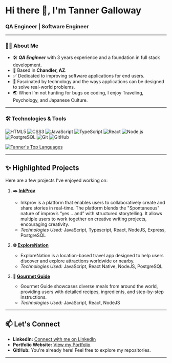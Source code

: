 <h1>Hi there 👋, I'm Tanner Galloway</h1>
<h3>QA Engineer | Software Engineer</h3>

---

### 👨‍💻 About Me

- 🛠️ ***QA Engineer*** with 3 years experience and a foundation in full stack development.
- 🌵 Based in **Chandler, AZ**.
- ✅ Dedicated to improving software applications for end users.
- 🧠 Fascinated by technology and the ways applications can be designed to solve real-world problems.
- 🌏 When I’m not hunting for bugs oe coding, I enjoy Traveling, Psychology, and Japanese Culture.

---

### 🛠️ Technologies & Tools

<p>
  <img src="https://img.shields.io/badge/HTML5-E34F26?style=for-the-badge&logo=html5&logoColor=white" alt="HTML5"/>
  <img src="https://img.shields.io/badge/CSS3-1572B6?style=for-the-badge&logo=css3&logoColor=white" alt="CSS3"/>
  <img src="https://img.shields.io/badge/JavaScript-F7DF1E?style=for-the-badge&logo=javascript&logoColor=black" alt="JavaScript"/>
  <img src="https://img.shields.io/badge/TypeScript-007ACC?style=for-the-badge&logo=typescript&logoColor=white" alt="TypeScript"/>
  <img src="https://img.shields.io/badge/React-61DAFB?style=for-the-badge&logo=react&logoColor=black" alt="React"/>
  <img src="https://img.shields.io/badge/Node.js-339933?style=for-the-badge&logo=nodedotjs&logoColor=white" alt="Node.js"/>
  <img src="https://img.shields.io/badge/PostgreSQL-4169E1?style=for-the-badge&logo=postgresql&logoColor=white" alt="PostgreSQL"/>
  <img src="https://img.shields.io/badge/Git-F05032?style=for-the-badge&logo=git&logoColor=white" alt="Git"/>
  <img src="https://img.shields.io/badge/GitHub-181717?style=for-the-badge&logo=github&logoColor=white" alt="GitHub"/>
</p>

<a href="https://github.com/tannergalloway">
  <img src="https://github-readme-stats.vercel.app/api/top-langs/?username=tannergalloway&layout=compact&theme=radical&hide_border=true" alt="Tanner's Top Languages" />
</a>

---

## ✨ Highlighted Projects

Here are a few projects I've enjoyed working on:

1.  **✒️ [InkProv](https://github.com/TeamTandamett/inkprov)**

    - Inkprov is a platform that enables users to collaboratively create and share stories in real-time. The platform blends the "Spontaneous" nature of improv’s “yes... and” with structured storytelling. It allows multiple users to work together on creative writing projects, encouraging creativity.
    - _Technologies Used:_ JavaScript, Typescript, React, NodeJS, Express, PostgreSQL

2.  **🌐 [ExploreNation](https://github.com/tannergalloway/ExploreNation)**

    - ExploreNation is a location-based travel app designed to help users discover and explore attractions worldwide or nearby.
    - _Technologies Used:_ JavaScript, React Native, NodeJS, PostgreSQL

3.  **🍔 [Gourmet Guide](https://github.com/TannerGalloway/Gourmet-Guide)**
    - Gourmet Guide showcases diverse meals from around the world, providing users with detailed recipes, ingredients, and step-by-step instructions.
    - _Technologies Used:_ JavaScript, React, NodeJS

---

## 📫 Let's Connect

- **LinkedIn:** [Connect with me on LinkedIn](https://www.linkedin.com/in/tanner-galloway-094970183/)
- **Portfolio Website:** [View my Portfolio](https://tannergalloway.github.io/Portfolio/)
- **GitHub:** You're already here! Feel free to explore my repositories.

---
